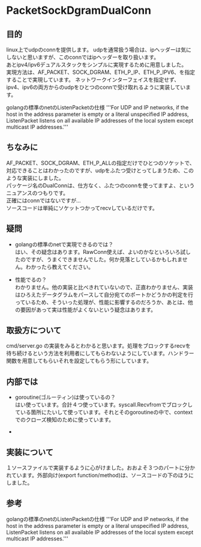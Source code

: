# PacketSockDgramDualConn

## 目的    

linux上でudpのconnを提供します。 
udpを通常扱う場合は、ipヘッダーは気にしないと思いますが、このconnではipヘッダーを取り扱います。  
あとipv4/ipv6デュアルスタックをシンプルに実現するために用意しました。  
実現方法は、AF_PACKET、SOCK_DGRAM、ETH_P_IP、ETH_P_IPV6、を指定することで実現しています。
ネットワークインターフェイスを指定せず、ipv4、ipv6の両方からのudpをひとつのconnで受け取れるように実装しています。  

golangの標準のnetのListenPacketの仕様 
'''For UDP and IP networks, if the host in the address parameter is empty or a literal unspecified IP address, ListenPacket listens on all available IP addresses of the local system except multicast IP addresses.'''


## ちなみに
AF_PACKET、SOCK_DGRAM、ETH_P_ALLの指定だけでひとつのソケットで、対応できることはわかったのですが、udpをふたつ受けとってしまうため、このような実装にしました。  
パッケージ名のDualConnは、仕方なく、ふたつのconnを使ってますよ、というニュアンスのつもりです。  
正確にはconnではないですが...  
ソースコードは単純にソケットつかってrecvしているだけです。  


## 疑問  
- golangの標準のnetで実現できるのでは？  
はい、その疑念はあります。RawConn使えば、よいのかなといろいろ試したのですが、うまくできませんでした。何か見落としているかもしれません。わかったら教えてください。  

- 性能でるの？  
わかりません。他の実装と比べきれていないので、正直わかりません、実装はひろえたデータグラムをパースして自分宛てのポートかどうかの判定を行っているため、そういった処理が、性能に影響するのだろうか、あとは、他の要因があって実は性能がよくないという疑念はあります。

## 取扱方について
cmd/server.go の実装をみるとわかると思います。処理をブロックするrecvを待ち続けるという方法を利用者にしてもらわないようにしています。ハンドラー関数を用意してもらいそれを設定してもらう形にしています。

## 内部では
- goroutine(ゴルーティン)は使っているの？  
はい使っています。合計４つ使っています。syscall.Recvfromでブロックしている箇所にたいして使っています。それとそのgoroutineの中で、contextでのクローズ検知のために使っています。

-  


## 実装について  
１ソースファイルで実装するように心がけました。おおよそ３つのパートに分かれています。外部向け(export function/method)は、ソースコードの下のほうにしました。


## 参考  
golangの標準のnetのListenPacketの仕様 
'''For UDP and IP networks, if the host in the address parameter is empty or a literal unspecified IP address, ListenPacket listens on all available IP addresses of the local system except multicast IP addresses.'''
